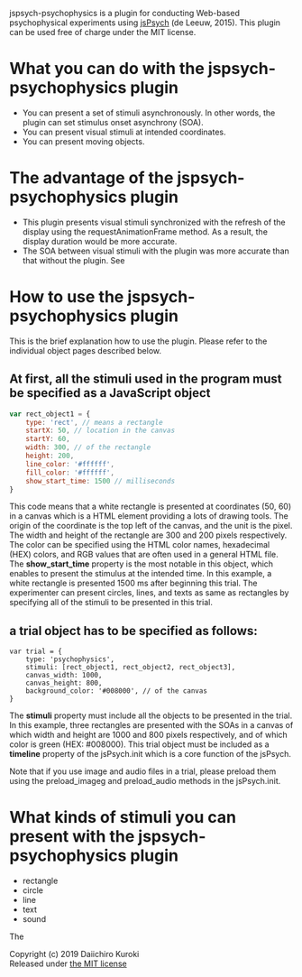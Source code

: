 jspsych-psychophysics is a plugin for conducting Web-based psychophysical experiments using [jsPsych](http://www.jspsych.org/) (de Leeuw, 2015).
This plugin can be used free of charge under the MIT license.

# What you can do with the jspsych-psychophysics plugin
- You can present a set of stimuli asynchronously. In other words, the plugin can set stimulus onset asynchrony (SOA).
- You can present visual stimuli at intended coordinates.
- You can present moving objects.

# The advantage of the jspsych-psychophysics plugin
- This plugin presents visual stimuli synchronized with the refresh of the display using the requestAnimationFrame method. As a result, the display duration would be more accurate.
- The SOA between visual stimuli with the plugin was more accurate than that without the plugin. See

# How to use the jspsych-psychophysics plugin
This is the brief explanation how to use the plugin. Please refer to the individual object pages described below. 

## At first, all the stimuli used in the program must be specified as a JavaScript object

```javascript
var rect_object1 = {
    type: 'rect', // means a rectangle
    startX: 50, // location in the canvas
    startY: 60,
    width: 300, // of the rectangle
    height: 200,
    line_color: '#ffffff',
    fill_color: '#ffffff',
    show_start_time: 1500 // milliseconds
}
```

This code means that a white rectangle is presented at coordinates (50, 60) in a canvas which is a HTML element providing a lots of drawing tools. The origin of the coordinate is the top left of the canvas, and the unit is the pixel. The width and height of the rectangle are 300 and 200 pixels respectively. The color can be specified using the HTML color names, hexadecimal (HEX) colors, and RGB values that are often used in a general HTML file. The **show_start_time** property is the most notable in this object, which enables to present the stimulus at the intended time. In this example, a white rectangle is presented 1500 ms after beginning this trial. The experimenter can present circles, lines, and texts as same as rectangles by specifying all of the stimuli to be presented in this trial.

## a trial object has to be specified as follows:

```
var trial = {
    type: 'psychophysics',
    stimuli: [rect_object1, rect_object2, rect_object3],
    canvas_width: 1000,
    canvas_height: 800,
    background_color: '#008000', // of the canvas
}
```

The **stimuli** property must include all the objects to be presented in the trial. In this example, three rectangles are presented with the SOAs in a canvas of which width and height are 1000 and 800 pixels respectively, and of which color is green (HEX: #008000). This trial object must be included as a **timeline** property of the jsPsych.init which is a core function of the jsPsych.

Note that if you use image and audio files in a trial, please preload them using the preload_imageg and preload_audio methods in the jsPsych.init.


# What kinds of stimuli you can present with the jspsych-psychophysics plugin
- rectangle
- circle
- line
- text
- sound

The 

Copyright (c) 2019 Daiichiro Kuroki  
Released under [the MIT license](https://opensource.org/licenses/MIT)
